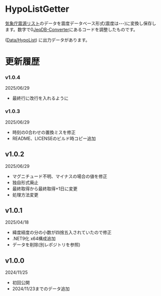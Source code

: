 # HypoListGetter

[気象庁震源リスト](https://www.data.jma.go.jp/eqev/data/daily_map/index.html)のデータを震度データベース形式(震度は---)に変換し保存します。数字で0[JeqDB-Converter](https://github.com/Ichihai1415/JeqDB-Converter)にあるコードを調整したものです。

([Data/HypoList](https://github.com/Ichihai1415/Data/tree/release/HypoList)) に出力データがあります。

# 更新履歴

### v1.0.4

2025/06/29

- 最終行に改行を入れるように

### v1.0.3

2025/06/29

- 時刻の0合わせの置換ミスを修正
- README、LICENSEのビルド時コピー追加

## v1.0.2

2025/06/29

- マグニチュード不明、マイナスの場合の値を修正
- 独自形式廃止
- 最終取得から最終取得+1日に変更
- 処理方法変更

## v1.0.1

2025/04/18

- 緯度経度の分の小数が四捨五入されていたので修正
- .NET9化 x64構成追加
- データを削除(別レポジトリを参照)

## v1.0.0
2024/11/25

- 初回公開
- 2024/11/23までのデータ追加
